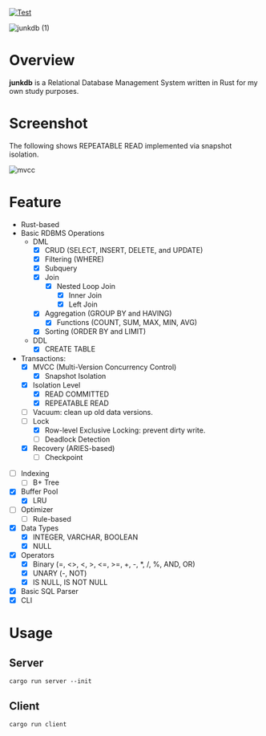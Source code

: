 [![Test](https://github.com/gtnao0219/junkdb/actions/workflows/test.yml/badge.svg)](https://github.com/gtnao0219/junkdb/actions/workflows/test.yml)

![junkdb (1)](https://github.com/gtnao0219/toydb/assets/25474324/d2025f88-06f4-4ed8-a3f3-39b910163de5)

# Overview

**junkdb** is a Relational Database Management System written in Rust for my own study purposes.

# Screenshot

The following shows REPEATABLE READ implemented via snapshot isolation.

![mvcc](https://github.com/gtnao0219/toydb/assets/25474324/74254571-b03c-45e6-b515-f5962bb27f76)

# Feature

- Rust-based
- Basic RDBMS Operations
  - DML
    - [x] CRUD (SELECT, INSERT, DELETE, and UPDATE)
    - [x] Filtering (WHERE)
    - [x] Subquery
    - [x] Join
      - [x] Nested Loop Join
        - [x] Inner Join
        - [x] Left Join
    - [x] Aggregation (GROUP BY and HAVING)
      - [x] Functions (COUNT, SUM, MAX, MIN, AVG)
    - [x] Sorting (ORDER BY and LIMIT)
  - DDL
    - [x] CREATE TABLE
- Transactions:
  - [x] MVCC (Multi-Version Concurrency Control)
    - [x] Snapshot Isolation
  - [x] Isolation Level
    - [x] READ COMMITTED
    - [x] REPEATABLE READ
  - [ ] Vacuum: clean up old data versions.
  - [ ] Lock
    - [x] Row-level Exclusive Locking: prevent dirty write.
    - [ ] Deadlock Detection
  - [x] Recovery (ARIES-based)
    - [ ] Checkpoint
- [ ] Indexing
  - [ ] B+ Tree
- [x] Buffer Pool
  - [x] LRU
- [ ] Optimizer
  - [ ] Rule-based
- [x] Data Types
  - [x] INTEGER, VARCHAR, BOOLEAN
  - [x] NULL
- [x] Operators
  - [x] Binary (=, <>, <, >, <=, >=, +, -, \*, /, %, AND, OR)
  - [x] UNARY (-, NOT)
  - [x] IS NULL, IS NOT NULL
- [x] Basic SQL Parser
- [x] CLI

# Usage

## Server

```command
cargo run server --init
```

## Client

```command
cargo run client
```
